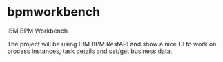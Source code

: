 # bpmworkbench
IBM BPM Workbench

The project will be using IBM BPM RestAPI and show a nice UI to work on process instances, task details and set/get business data.
